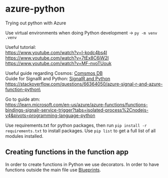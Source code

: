 # azure-python
Trying out python with Azure

Use virtual environments when doing Python development -> `py -m venv .venv`

Useful tutorial:\
https://www.youtube.com/watch?v=I-kodc4bs4I \
https://www.youtube.com/watch?v=7tEx8C6iW2I \
https://www.youtube.com/watch?v=MF-nvoTUouk

Useful guide regarding Cosmos:
[Comsmos DB](https://learn.microsoft.com/en-us/azure/azure-functions/functions-reference-python?tabs=asgi%2Capplication-level&pivots=python-mode-decorators#development-options) \
Guide for SignalR and Python: [SignalR and Python](https://learn.microsoft.com/en-us/azure/azure-signalr/signalr-quickstart-azure-functions-python)\
https://stackoverflow.com/questions/66364050/azure-signal-r-and-azure-function-python\

Go to guide atm:\
https://learn.microsoft.com/en-us/azure/azure-functions/functions-bindings-signalr-service-trigger?tabs=isolated-process%2Cnodejs-v4&pivots=programming-language-python

Use requirements.txt for python packages, then run `pip install -r requirements.txt` to install packages. Use `pip list` to get a full list of all modules installed.

## Creating functions in the function app 
In order to create functions in Python we use decorators. In order to have functions outside the main file use [Blueprints](https://learn.microsoft.com/en-us/azure/azure-signalr/signalr-quickstart-azure-functions-python).